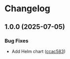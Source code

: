 # Changelog

## 1.0.0 (2025-07-05)


### Bug Fixes

* Add Helm chart ([ccac583](https://github.com/bodgit/nri-plugin-runtime/commit/ccac5838a9cb0af8f47e38da94fbac0f429ec075))
